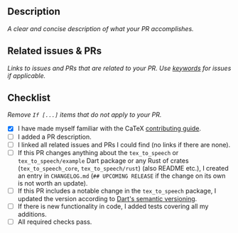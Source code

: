 ## Description

*A clear and concise description of what your PR accomplishes.*

## Related issues & PRs

*Links to issues and PRs that are related to your PR. Use [keywords] for issues if applicable.*

[keywords]: https://docs.github.com/en/github/managing-your-work-on-github/linking-a-pull-request-to-an-issue#linking-a-pull-request-to-an-issue-using-a-keyword

## Checklist

*Remove `If [...]` items that do not apply to your PR.*

- [x] I have made myself familiar with the CaTeX
      [contributing guide](https://github.com/simpleclub/tex_to_speech_flutter/blob/master/CONTRIBUTING.md).
- [ ] I added a PR description.
- [ ] I linked all related issues and PRs I could find (no links if there are none).
- [ ] If this PR changes anything about the `tex_to_speech` or `tex_to_speech/example` Dart package or any Rust of crates (`tex_to_speech_core`, `tex_to_speech/rust`) (also README etc.), I created an entry in `CHANGELOG.md` (`## UPCOMING RELEASE` if the change
      on its own is not worth an update).
- [ ] If this PR includes a notable change in the `tex_to_speech` package, I updated the version
        according to [Dart's semantic versioning](https://stackoverflow.com/questions/66201337/how-do-dart-package-versions-work-how-should-i-version-my-flutter-plugins/66201338#66201338).
- [ ] If there is new functionality in code, I added tests covering all my additions.
- [ ] All required checks pass.
